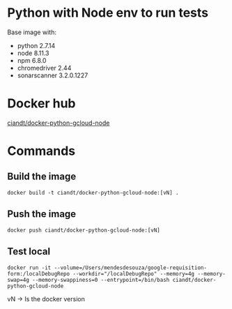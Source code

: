 # Python with Node env to run tests

Base image with:
- python 2.7.14
- node 8.11.3
- npm 6.8.0
- chromedriver 2.44
- sonarscanner 3.2.0.1227

# Docker hub

[ciandt/docker-python-gcloud-node](https://hub.docker.com/r/ciandt/docker-python-gcloud-node/)

# Commands


## Build the image
```
docker build -t ciandt/docker-python-gcloud-node:[vN] .
```

## Push the image

```
docker push ciandt/docker-python-gcloud-node:[vN]
```

## Test local

```
docker run -it --volume=/Users/mendesdesouza/google-requisition-form:/localDebugRepo --workdir="/localDebugRepo" --memory=4g --memory-swap=4g --memory-swappiness=0 --entrypoint=/bin/bash ciandt/docker-python-gcloud-node
```

vN -> Is the docker version
